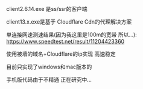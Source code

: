 client2.6.14.exe 是ss/ssr的客户端

client13.x.exe是基于 Cloudflare Cdn的代理解决方案

单连接网速测速结果(因为我这里是100m的宽带 所以...):
https://www.speedtest.net/result/11204423360


使用被墙的域名+Cloudflare的ip实现 高速稳定

目前只实现了windows和mac版本的  

手机版代码由于不精通 正在研究中...
